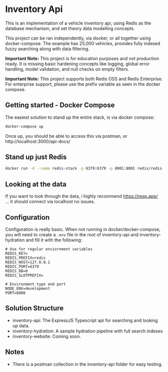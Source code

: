 # Inventory Api

This is an implementation of a vehicle inventory api, using Redis as the database mechanism, and set theory data modelling concepts.

This project can be ran independently, via docker, or all together using docker-compose. The example has 25,000 vehicles, provides fully indexed fuzzy searching along with data filtering.

**Important Note:** This project is for education purposes and not production ready. It is missing basic hardening concepts like logging, global error handling, model validation, and null checks on empty filters.

**Important Note:** This project supports both Redis OSS and Redis Enterprise. For enterprise support, please use the prefix variable as seen in the docker compose.

## Getting started - Docker Compose

The easiest solution to stand up the entire stack, is via docker compose:

```bash
docker-compose up
```

Once up, you should be able to access this via postman, or http://localhost:3000/api-docs/

## Stand up just Redis

```bash
docker run -d --name redis-stack -p 6379:6379 -p 8001:8001 redis/redis-stack:latest
```

## Looking at the data

If you want to look through the data, i highly recommend https://resp.app/ ... it should connect via localhost no issues. 

## Configuration

Configuration is really basic. When not running in docker/docker-compose, you will need to create a `.env` file in the root of inventory-api and inventory-hydration and fill it with the following:

```
# Use for regular enviornment variables
REDIS_KEY=
REDIS_PREFIX=redis
REDIS_HOST=127.0.0.1
REDIS_PORT=6379
REDIS_DB=0
REDIS_SLOTPREFIX=

# Environment type and port
NODE_ENV=development
PORT=8080
```

## Solution Structure
- inventory-api: The ExpressJS Typescript api for searching and looking up data.
- inventory-hydration: A sample hydration pipeline with full search indexes
- inventory-website: Coming soon.

## Notes

- There is a postman collection in the inventory-api folder for easy testing.
